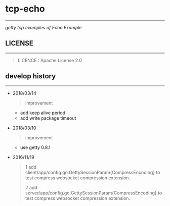 # tcp-echo #
---
*getty tcp examples of Echo Example*

## LICENSE ##
---

> LICENCE    : Apache License 2.0

## develop history ##
---

- 2018/03/14
    > improvement
    * add keep alive period
    * add write package timeout

- 2018/03/10
    > improvement
    * use getty 0.8.1

- 2016/11/19
    > 1 add client/app/config.go:GettySessionParam{CompressEncoding} to test compress websocket compression extension.
    >
    > 2 add server/app/config.go:GettySessionParam{CompressEncoding} to test compress websocket compression extension.
